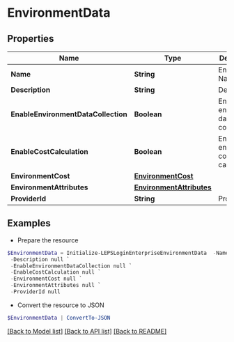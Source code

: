 # EnvironmentData
## Properties

Name | Type | Description | Notes
------------ | ------------- | ------------- | -------------
**Name** | **String** | Environment Name | [optional] 
**Description** | **String** | Description | [optional] 
**EnableEnvironmentDataCollection** | **Boolean** | Enable environment data collection | [optional] 
**EnableCostCalculation** | **Boolean** | Enable environment cost calculation | [optional] 
**EnvironmentCost** | [**EnvironmentCost**](EnvironmentCost.md) |  | [optional] 
**EnvironmentAttributes** | [**EnvironmentAttributes**](EnvironmentAttributes.md) |  | [optional] 
**ProviderId** | **String** | Provider Id | [optional] 

## Examples

- Prepare the resource
```powershell
$EnvironmentData = Initialize-LEPSLoginEnterpriseEnvironmentData  -Name null `
 -Description null `
 -EnableEnvironmentDataCollection null `
 -EnableCostCalculation null `
 -EnvironmentCost null `
 -EnvironmentAttributes null `
 -ProviderId null
```

- Convert the resource to JSON
```powershell
$EnvironmentData | ConvertTo-JSON
```

[[Back to Model list]](../README.md#documentation-for-models) [[Back to API list]](../README.md#documentation-for-api-endpoints) [[Back to README]](../README.md)

